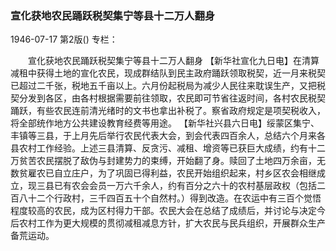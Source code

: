 ### 宣化获地农民踊跃税契集宁等县十二万人翻身

1946-07-17
第2版()
专栏：

　　宣化获地农民踊跃税契集宁等县十二万人翻身
    【新华社宣化九日电】在清算减租中获得土地的宣化农民，现成群结队到民主政府踊跃领取税契，近一月来税契已超过二千张，税地五千亩以上。六月份起税局为减少人民往来耽误生产，又把税契分发到各区，由各村根据需要前往领取，农民即可节省往返时间，各村农民税契踊跃，有些农民连前清光绪时的文书也拿出补税了。察省政府规定是项契税收入，将全部统作地方公共建设教育经费等用途。
    【新华社兴县六日电】绥蒙区集宁、丰镇等三县，于上月先后举行农民代表大会，到会代表四百余人，总结六个月来各县农村工作经验。上述三县清算、反贪污、减租、增资等已获巨大成绩，约有十二万贫苦农民摆脱了敌伪与封建势力的束缚，开始翻了身。赎回了土地四万余亩，无数贫雇农已自立庄户，为了巩固已得利益，农民开始组织起来，村乡区农会相继成立，现三县已有农会会员一万六千余人，约有百分之六十的农村基层政权（包括二百八十二个行政村，三千四百五十个自然村。）得到改造。在农运中有三百个觉悟程度较高的农民，成为区村得力干部。农民大会在总结了成绩后，并讨论与决定今后农村工作为更大规模的贯彻减租减息方针，扩大农民与民兵组织，开展群众生产备荒运动。
